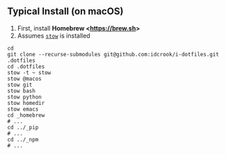 ## Typical Install (on macOS)

1. First, install **Homebrew <<https://brew.sh>>**
1. Assumes [`stow`](stow/README.md#install-gnu-stow) is installed

```shell
cd
git clone --recurse-submodules git@github.com:idcrook/i-dotfiles.git .dotfiles
cd .dotfiles
stow -t ~ stow
stow @macos
stow git
stow bash
stow python
stow homedir
stow emacs
cd _homebrew
# ...
cd ../_pip
# ...
cd ../_npm
# ...
```
